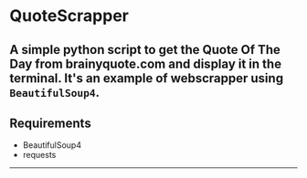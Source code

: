 # QuoteScrapper

A simple python script to get the Quote Of The Day from brainyquote.com and display it in the terminal. It's an example of webscrapper using `BeautifulSoup4`.
---

## Requirements

* BeautifulSoup4 
* requests
---
